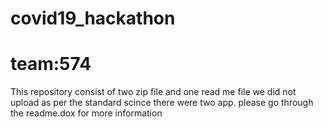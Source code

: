 # covid19_hackathon
# team:574
This repository consist of two zip file and one read me file
we did not upload as per the standard scince there were two app.
please go through the readme.dox for more information 

